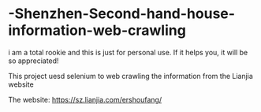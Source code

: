 # -Shenzhen-Second-hand-house-information-web-crawling

i am a total rookie and this is just for personal use. If it helps you, it will be so appreciated!

This project uesd selenium to web crawling the information from the Lianjia website

The website: https://sz.lianjia.com/ershoufang/

